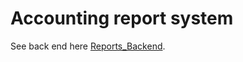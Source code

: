 # Accounting report system
See back end here [Reports_Backend](https://github.com/YoelEigner/CFIR_Back_End).
